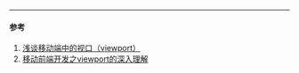 

___
#### 参考
1. [浅谈移动端中的视口（viewport）](https://juejin.im/post/5bb6c62be51d450e47142c60)
2. [移动前端开发之viewport的深入理解](https://www.cnblogs.com/2050/p/3877280.html)